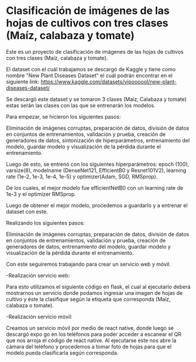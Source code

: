 # Clasificación de imágenes de las hojas de cultivos con tres clases (Maíz, calabaza y tomate)
Este es un proyecto de clasificación de imágenes de las hojas de cultivos con tres clases (Maíz, calabaza y tomate). 

 

El dataset con el cuál trabajamos se descargó de Kaggle y tiene como nombre "New Plant Diseases Dataset" el cuál podrán encontrar en el siguiente link: https://www.kaggle.com/datasets/vipoooool/new-plant-diseases-dataset/ 

Se descargó este dataset y se tomaron 3 clases (Maíz, Calabaza y tomate) estas serán las clases con las que se entrenarán los modelos. 

 

Para empezar, se hicieron los siguientes pasos: 

Eliminación de imágenes corruptas, preparación de datos, división de datos en conjuntos de entrenamientos, validación y prueba, creación de generadores de datos, sintonización de hiperparámetros, entrenamiento del modelo, guardar modelo y visualización de la pérdida durante el entrenamiento. 

  

Luego de esto, se entrenó con los siguientes hiperparámetros: epoch (100), varsize(8), modelname (DenseNet121, EfficientB0 y Resnet101V2), learning rate (1e-2, 1e-3, 1e-4, 1e-5) y optimizer(Adam, SGD, RMSprop). 

  

De los cuales, el mejor modelo fue efficientNetB0 con un learning rate de 1e-3 y el optimizer RMSprop. 

 Luego de obtener el mejor modelo, procedemos a guardarlo y a entrenar el dataset con este. 

Realizando los siguientes pasos: 

Eliminación de imágenes corruptas, preparación de datos, división de datos en conjuntos de entrenamientos, validación y prueba, creación de generadores de datos, entrenamiento del modelo, guardar modelo y visualización de la pérdida durante el entrenamiento. 

  

Con este seguiremos trabajando para crear un servicio web y móvil. 

-Realización servicio web: 

Para esto utilizamos el siguiente código en flask, el cual al ejecutarlo deberá mostrarnos un servicio donde podamos ingresar una imagen de hojas de cultivo y éste la clasifique según la etiqueta que corresponda (Maíz, calabaza o tomate). 

   

-Realización servicio móvil: 

Creamos un servicio móvil por medio de react native, donde luego se descargó expo go en los teléfonos para poder acceder a escanear el QR que nos arroja el código de react native. Al ejecutarse este nos abre la cámara del teléfono y procedemos a tomar foto de hojas para que el modelo pueda clasificarla según corresponda. 
